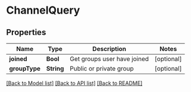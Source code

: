 # ChannelQuery

## Properties
Name | Type | Description | Notes
------------ | ------------- | ------------- | -------------
**joined** | **Bool** | Get groups user have joined | [optional] 
**groupType** | **String** | Public or private group | [optional] 

[[Back to Model list]](../README.md#documentation-for-models) [[Back to API list]](../README.md#documentation-for-api-endpoints) [[Back to README]](../README.md)


